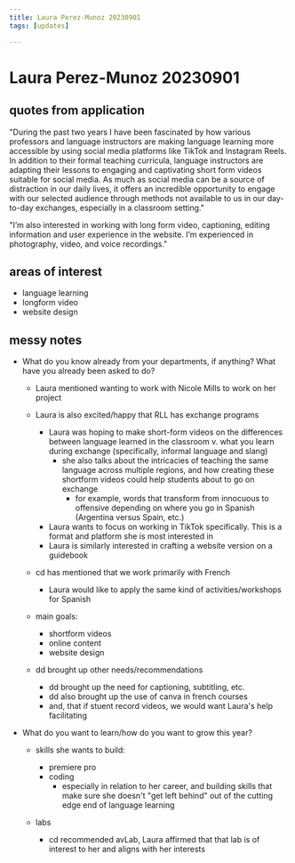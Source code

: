 ```yaml
---
title: Laura Perez-Munoz 20230901
tags: [updates]

---
```


# Laura Perez-Munoz 20230901

## quotes from application
"During the past two years I have been fascinated by how various professors and language instructors are making language learning more accessible by using social media platforms like TikTok and Instagram Reels. In addition to their formal teaching curricula, language instructors are adapting their lessons to engaging and captivating short form videos suitable for social media. As much as social media can be a source of distraction in our daily lives, it offers an incredible opportunity to engage with our selected audience through methods not available to us in our day-to-day exchanges, especially in a classroom setting."

"I’m also interested in working with long form video, captioning, editing information and user experience in the website. I’m experienced in photography, video, and voice recordings."

## areas of interest

* language learning 
* longform video
* website design 

## messy notes 

* What do you know already from your departments, if anything? What have you already been asked to do?
    * Laura mentioned wanting to work with Nicole Mills to work on her project 
    * Laura is also excited/happy that RLL has exchange programs 
        * Laura was hoping to make short-form videos on the differences between language learned in the classroom v. what you learn during exchange (specifically, informal language and slang)
            * she also talks about the intricacies of teaching the same language across multiple regions, and how creating these shortform videos could help students about to go on exchange 
                * for example, words that transform from innocuous to offensive depending on where you go in Spanish (Argentina versus Spain, etc.)
        * Laura wants to focus on working in TikTok specifically. This is a format and platform she is most interested in
        * Laura is similarly interested in crafting a website version on a guidebook 

    * cd has mentioned that we work primarily with French
        * Laura would like to apply the same kind of activities/workshops for Spanish 

    * main goals: 
        * shortform videos
        * online content 
        * website design 

    * dd brought up other needs/recommendations 
        * dd brought up the need for captioning, subtitling, etc. 
        * dd also brought up the use of canva in french courses 
        * and, that if stuent record videos, we would want Laura's help facilitating 



* What do you want to learn/how do you want to grow this year?
    * skills she wants to build: 
        * premiere pro 
        * coding 
            * especially in relation to her career, and building skills that make sure she doesn't "get left behind" out of the cutting edge end of language learning 

    * labs 
        * cd recommended avLab, Laura affirmed that that lab is of interest to her and aligns with her interests 
